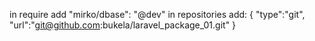 in require add "mirko/dbase": "@dev"
in repositories add:
        {
        "type":"git",
        "url":"git@github.com:bukela/laravel_package_01.git"
        }
